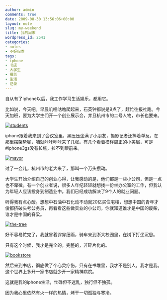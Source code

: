 ```yaml
---
author: admin
comments: true
date: 2009-08-30 13:56:06+00:00
layout: note
slug: my-weekend
title: 我的周末
wordpress_id: 2541
categories:
- notes
- 不好归类
tags:
- iphone
- 书店
- 大学生
- 摄影
- 生活
- 记录
---
```


自从有了iphone以后，我工作学习生活娱乐，都用它。

比如说，今天吧。早晨叽哩咕噜爬起来，石英钟都说是9点了，赶忙往报社跑。今天加班，要为大学生们开一个创业展示会，并且杭州市的二号人物，市长也要来。

[![students](http://farm3.static.flickr.com/2482/3870796502_0bf7d4a9fd_o.jpg)](http://www.flickr.com/photos/lookoo/3870796502/)


iphone跟着我来到了会议室里，黑压压坐满了小朋友，摄影记者还捧着单反，在那里摆架势呢，咱就咔咔咔咔来了几张。有几个看着模样周正的小美眉，可是#iphone3gs没有长焦，拉不到眼前来。

[![mayor](http://farm3.static.flickr.com/2485/3870796476_26c5d1c575_o.jpg)](http://www.flickr.com/photos/lookoo/3870796476/)

过了一会儿，杭州市的老大来了，那叫一个万头攒动。

大学生开始介绍自己的创业心得，让我感动的是，他们都是一些小公司，但是一点也不卑微。有一个创业者说，很多人年纪轻轻就想找一份坐办公室的工作，但我认为年轻人应该投身到制造业中。我们已经成功解决了9个人的就业问题。

听得我有点心酸。想想中石油中石化动不动就20亿买住宅楼，想想中国的青年才俊都挤破头考公务员，再看看这些做实业的小公司，你就知道谁才是中国的废柴，谁才是中国的脊梁。

[![the-tree](http://farm3.static.flickr.com/2547/3870796470_f31895d7c6.jpg)](http://www.flickr.com/photos/lookoo/3870796470/)

好不容易忙完了，我就冒着霏霏细雨，骑车来到浙大校园里，在树下打坐沉思。

只有这个时候，我才是完全的，完整的，非碎片化的。

[![bookstore](http://farm4.static.flickr.com/3512/3870796466_7444b9bf63_o.jpg)](http://www.flickr.com/photos/lookoo/3870796466/)

然后来到书店，彻底做了个心灵疗伤，只有在书堆里，我才不是别人，我才是我。这个世界上多开一家书店就少开一家精神病院。  

这就是我的iphone生活，忙碌但不迷乱，独行但不独孤。

因为我心里依然有火一样的热情，烤干一切孤独与寒冷。

